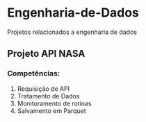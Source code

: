 # Engenharia-de-Dados
Projetos relacionados a engenharia de dados

## Projeto API NASA
### Competências:
1. Requisição de API
2. Tratamento de Dados
3. Monitoramento de rotinas
4. Salvamento em Parquet
